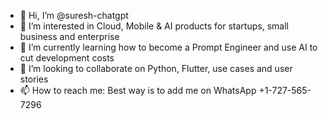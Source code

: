 - 👋 Hi, I’m @suresh-chatgpt
- 👀 I’m interested in Cloud, Mobile & AI products for startups, small business and enterprise
- 🌱 I’m currently learning how to become a Prompt Engineer and use AI to cut development costs
- 💞️ I’m looking to collaborate on Python, Flutter, use cases and user stories 
- 📫 How to reach me:  Best way is to add me on WhatsApp +1-727-565-7296

<!---
suresh-chatgpt/suresh-chatgpt is a ✨ special ✨ repository because its `README.md` (this file) appears on your GitHub profile.
You can click the Preview link to take a look at your changes.
--->
